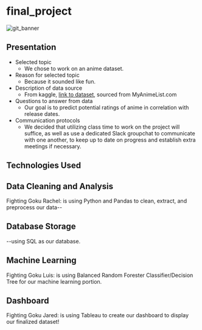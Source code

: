 # final_project

![git_banner](gitbanner.png)

## Presentation

* Selected topic
  - We chose to work on an anime dataset.
* Reason for selected topic
  - Because it sounded like fun.
* Description of data source
  - From kaggle, [link to dataset](https://www.kaggle.com/datasets/andreuvallhernndez/myanimelist), sourced from MyAnimeList.com
* Questions to answer from data
  - Our goal is to predict potential ratings of anime in correlation with release dates.
* Communication protocols
  - We decided that utilizing class time to work on the project will suffice, as well as use a dedicated Slack groupchat to communicate with one another, to keep up to date on progress and establish extra meetings if necessary.


## Technologies Used

## Data Cleaning and Analysis
Fighting Goku Rachel: is using Python and Pandas to clean, extract, and preprocess our data--

## Database Storage
--using SQL as our database.

## Machine Learning
Fighting Goku Luis: is using Balanced Random Forester Classifier/Decision Tree for our machine learning portion.

## Dashboard
Fighting Goku Jared: is using Tableau to create our dashboard to display our finalized dataset!

